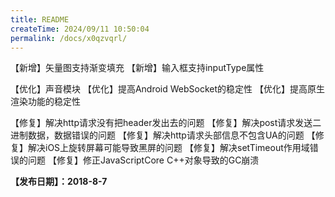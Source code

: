 ```yaml
---
title: README
createTime: 2024/09/11 10:50:04
permalink: /docs/x0qzvqrl/
---
```

【新增】矢量图支持渐变填充
【新增】输入框支持inputType属性

【优化】声音模块
【优化】提高Android WebSocket的稳定性
【优化】提高原生渲染功能的稳定性

【修复】解决http请求没有把header发出去的问题
【修复】解决post请求发送二进制数据，数据错误的问题
【修复】解决http请求头部信息不包含UA的问题
【修复】解决iOS上旋转屏幕可能导致黑屏的问题
【修复】解决setTimeout作用域错误的问题
【修复】修正JavaScriptCore C++对象导致的GC崩溃

**【发布日期】：2018-8-7**
